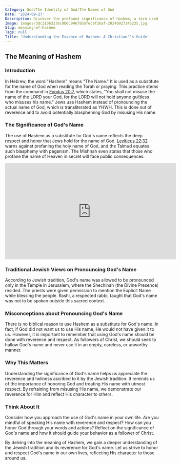 ```yaml
---
Category: God/The Identity of God/The Names of God
Date: '2024-09-27'
Description: Discover the profound significance of Hashem, a term used to refer to God in Jewish tradition. Unveil the spiritual depth and cultural importance encapsulated in this sacred name.
Image: images/3dc21063236c0b6c84678b8fec9f26af-20240927145235.jpg
Slug: meaning-of-hashem
Tags: null
Title: 'Understanding the Essence of Hashem: A Christian''s Guide'
---
```


## The Meaning of Hashem

### Introduction
In Hebrew, the word "Hashem" means "The Name." It is used as a substitute for the name of God when reading the Torah or praying. This practice stems from the command in [Exodus 20:7](https://www.bibleref.com/Exodus/20/Exodus-20-7.html), which states, "You shall not misuse the name of the LORD your God, for the LORD will not hold anyone guiltless who misuses his name." Jews use Hashem instead of pronouncing the actual name of God, which is transliterated as YHWH. This is done out of reverence and to avoid potentially blaspheming God by misusing His name.

### The Significance of God's Name
The use of Hashem as a substitute for God's name reflects the deep respect and honor that Jews hold for the name of God. [Leviticus 22:32](https://www.bibleref.com/Leviticus/22/Leviticus-22-32.html) warns against profaning the holy name of God, and the Talmud equates such blasphemy with paganism. The Mishnah even states that those who profane the name of Heaven in secret will face public consequences.


<iframe width="560" height="315" src="https://www.youtube.com/embed/1K_0pjxMHyw" frameborder="0" allow="autoplay; encrypted-media" allowfullscreen></iframe>


### Traditional Jewish Views on Pronouncing God's Name
According to Jewish tradition, God's name was allowed to be pronounced only in the Temple in Jerusalem, where the Shechinah (the Divine Presence) resided. The priests were given permission to mention the Explicit Name while blessing the people. Rashi, a respected rabbi, taught that God's name was not to be spoken outside this sacred context.

### Misconceptions about Pronouncing God's Name
There is no biblical reason to use Hashem as a substitute for God's name. In fact, if God did not want us to use His name, He would not have given it to us. However, it is important to remember that using God's name should be done with reverence and respect. As followers of Christ, we should seek to hallow God's name and never use it in an empty, careless, or unworthy manner.

### Why This Matters
Understanding the significance of God's name helps us appreciate the reverence and holiness ascribed to it by the Jewish tradition. It reminds us of the importance of honoring God and treating His name with utmost respect. By refraining from misusing His name, we demonstrate our reverence for Him and reflect His character to others.

### Think About It
Consider how you approach the use of God's name in your own life. Are you mindful of speaking His name with reverence and respect? How can you honor God through your words and actions? Reflect on the significance of God's name and how it should guide your behavior as a follower of Christ.

By delving into the meaning of Hashem, we gain a deeper understanding of the Jewish tradition and its reverence for God's name. Let us strive to honor and respect God's name in our own lives, reflecting His character to those around us.